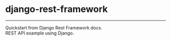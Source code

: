 # django-rest-framework
---
Quickstart from Django Rest Framework docs.  
REST API example using Django.